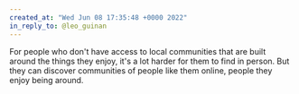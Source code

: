 ```yaml
---
created_at: "Wed Jun 08 17:35:48 +0000 2022"
in_reply_to: @leo_guinan
---
```


For people who don't have access to local communities that are built around the things they enjoy, it's a lot harder for them to find in person. But they can discover communities of people like them online, people they enjoy being around.